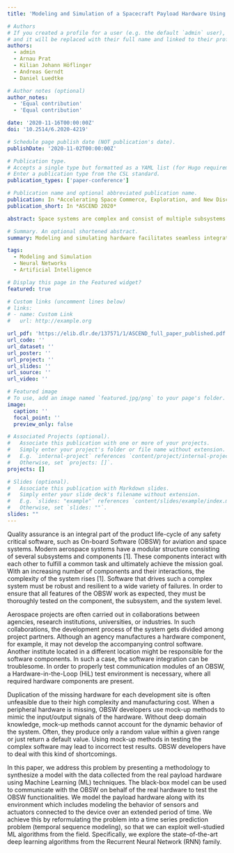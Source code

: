 ```yaml
---
title: 'Modeling and Simulation of a Spacecraft Payload Hardware Using Machine Learning Techniques'

# Authors
# If you created a profile for a user (e.g. the default `admin` user), write the username (folder name) here
# and it will be replaced with their full name and linked to their profile.
authors:
  - admin
  - Arnau Prat
  - Kilian Johann Höflinger
  - Andreas Gerndt
  - Daniel Luedtke

# Author notes (optional)
author_notes:
  - 'Equal contribution'
  - 'Equal contribution'

date: '2020-11-16T00:00:00Z'
doi: '10.2514/6.2020-4219'

# Schedule page publish date (NOT publication's date).
publishDate: '2020-11-02T00:00:00Z'

# Publication type.
# Accepts a single type but formatted as a YAML list (for Hugo requirements).
# Enter a publication type from the CSL standard.
publication_types: ['paper-conference']

# Publication name and optional abbreviated publication name.
publication: In *Accelerating Space Commerce, Exploration, and New Discovery Conference, ASCEND 2020*
publication_short: In *ASCEND 2020*

abstract: Space systems are complex and consist of multiple subsystems. Research and development teams of such complex systems are usually distributed among various institutions and space agencies. This affects the quality of the On-board Software (OBSW) since testing it without having all required subsystems at the software development site can be troublesome. In this paper, we present a data-driven method which can be used to synthesize parts of a system or even an entire system as a black-box model. We exploit the data collected from the real hardware to derive a model using a Machine Learning (ML) algorithm. The proposed model can easily be distributed among development teams and is dedicated to emulate the system for testing the OBSW.

# Summary. An optional shortened abstract.
summary: Modeling and simulating hardware facilitates seamless integration of the model into continuous integration (CI) pipelines, enabling rigorous testing of onboard software throughout the development lifecycle. This approach eliminates the necessity for expensive physical hardware in the loop, thereby enhancing efficiency and reducing development time. In this paper, we investigate the capabilities and limitations of recurrent neural networks in accurately modeling physical hardware systems using a purely data-driven approach.

tags:
  - Modeling and Simulation
  - Neural Networks
  - Artificial Intelligence

# Display this page in the Featured widget?
featured: true

# Custom links (uncomment lines below)
# links:
# - name: Custom Link
#   url: http://example.org

url_pdf: 'https://elib.dlr.de/137571/1/ASCEND_full_paper_published.pdf'
url_code: ''
url_dataset: ''
url_poster: ''
url_project: ''
url_slides: ''
url_source: ''
url_video: ''

# Featured image
# To use, add an image named `featured.jpg/png` to your page's folder.
image:
  caption: ''
  focal_point: ''
  preview_only: false

# Associated Projects (optional).
#   Associate this publication with one or more of your projects.
#   Simply enter your project's folder or file name without extension.
#   E.g. `internal-project` references `content/project/internal-project/index.md`.
#   Otherwise, set `projects: []`.
projects: []

# Slides (optional).
#   Associate this publication with Markdown slides.
#   Simply enter your slide deck's filename without extension.
#   E.g. `slides: "example"` references `content/slides/example/index.md`.
#   Otherwise, set `slides: ""`.
slides: ""
---
```


<!--
{{% callout note %}}
Click the _Cite_ button to download citation.
{{% /callout %}}

{{% callout note %}}
Click the _Slides_ button to download the paper.
{{% /callout %}}
-->

Quality assurance is an integral part of the product life-cycle of any safety critical software, such as On-board Software (OBSW) for aviation and space systems. Modern aerospace systems have a modular structure consisting of several subsystems and components [1]. These components interact with each other to fulfill a common task and ultimately achieve the mission goal. With an increasing number of components and their interactions, the complexity of the system rises [1]. Software that drives such a complex system must be robust and resilient to a wide variety of failures. In order to ensure that all features of the OBSW work as expected, they must be thoroughly tested on the component, the subsystem, and the system level. 

Aerospace projects are often carried out in collaborations between agencies, research institutions, universities, or industries. In such collaborations, the development process of the system gets divided among project partners. Although an agency manufactures a hardware component, for example, it may not develop the accompanying control software. Another institute located in a different location might be responsible for the software components. In such a case, the software integration can be troublesome. In order to properly test communication modules of an OBSW, a Hardware-in-the-Loop (HiL) test environment is necessary, where all required hardware components are present. 

Duplication of the missing hardware for each development site is often unfeasible due to their high complexity and manufacturing cost. When a peripheral hardware is missing, OBSW developers use mock-up methods to mimic the input/output signals of the hardware. Without deep domain knowledge, mock-up methods cannot account for the dynamic behavior of the system. Often, they produce only a random value within a given range or just return a default value. Using mock-up methods in testing the complex software may lead to incorrect test results. OBSW developers have to deal with this kind of shortcomings.

In this paper, we address this problem by presenting a methodology to synthesize a model with the data collected from the real payload hardware using Machine Learning (ML) techniques. The black-box model can be used to communicate with the OBSW on behalf of the real hardware to test the OBSW functionalities. We model the payload hardware along with its environment which includes modeling the behavior of sensors and actuators connected to the device over an extended period of time. We achieve this by reformulating the problem into a time series prediction problem (temporal sequence modeling), so that we can exploit well-studied ML algorithms from the field. Specifically, we explore the state-of-the-art deep learning algorithms from the Recurrent Neural Network (RNN) family.


